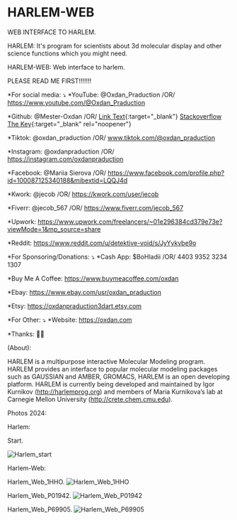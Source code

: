 # HARLEM-WEB
WEB INTERFACE TO HARLEM.

HARLEM: It's program for scientists about 3d molecular display and other science functions which you might need.

HARLEM-WEB: Web interface to harlem.

PLEASE READ ME FIRST!!!!!!!

*For social media: ⤵️
*YouTube: @Oxdan_Praduction /OR/ https://www.youtube.com/@Oxdan_Praduction

*Github: @Mester-Oxdan /OR/ [Link Text]((https://github.com/Mester-Oxdan)){:target="_blank"}
[Stackoverflow The Key](https://stackoverflow.blog/2021/03/31/the-key-copy-paste/){:target="_blank" rel="noopener"}

*Tiktok: @oxdan_praduction /OR/ www.tiktok.com/@oxdan_praduction

*Instagram: @oxdanpraduction /OR/ https://instagram.com/oxdanpraduction

*Facebook: @Mariia Sierova /OR/ https://www.facebook.com/profile.php?id=100087125340188&mibextid=LQQJ4d

*Kwork: @jecob /OR/ https://kwork.com/user/jecob

*Fiverr: @jecob_567 /OR/ https://www.fiverr.com/jecob_567

*Upwork: https://www.upwork.com/freelancers/~01e296384cd379e73e?viewMode=1&mp_source=share

*Reddit: https://www.reddit.com/u/detektive-void/s/JyYykvbe9o

*For Sponsoring/Donations: ⤵️
*Cash App: $BoHladii /OR/ 4403 9352 3234 1307

*Buy Me A Coffee: https://www.buymeacoffee.com/oxdan

*Ebay: https://www.ebay.com/usr/oxdan_praduction

*Etsy: https://oxdanpraduction3dart.etsy.com

*For Other: ⤵️
*Website: https://oxdan.com

*Thanks: 🙏😊

(About):

HARLEM is a multipurpose interactive Molecular Modeling program. 
HARLEM provides an interface to popular molecular modeling packages 
such as GAUSSIAN and AMBER, GROMACS, HARLEM is an open developing platform. 
HARLEM is currently being developed and maintained  by Igor Kurnikov 
(http://harlemprog.org) and members of Maria Kurnikova’s lab 
at Carnegie Mellon University (http://crete.chem.cmu.edu).

Photos 2024:

Harlem:

Start.

![Harlem_start](https://github.com/Mester-Oxdan/HARLEM-WEB/assets/106891875/e1eb8ba4-d64e-455b-bf02-ef55f9cac227)

Harlem-Web:

Harlem_Web_1HHO.
![Harlem_Web_1HHO](https://github.com/Mester-Oxdan/HARLEM-WEB/assets/106891875/9e509dd2-d9af-4de7-b082-ea33943c6c88)

Harlem_Web_P01942.
![Harlem_Web_P01942](https://github.com/Mester-Oxdan/HARLEM-WEB/assets/106891875/258304ec-9e99-4503-ae0b-c2696d87aa81)

Harlem_Web_P69905.
![Harlem_Web_P69905](https://github.com/Mester-Oxdan/HARLEM-WEB/assets/106891875/290f097b-b47e-4f15-949c-2bcaa0c99f0f)
